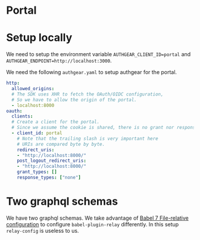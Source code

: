 # Portal

# Setup locally

We need to setup the environment variable `AUTHGEAR_CLIENT_ID=portal` and `AUTHGEAR_ENDPOINT=http://localhost:3000`.

We need the following `authgear.yaml` to setup authgear for the portal.

```yaml
http:
  allowed_origins:
  # The SDK uses XHR to fetch the OAuth/OIDC configuration,
  # So we have to allow the origin of the portal.
  - localhost:8000
oauth:
  clients:
  # Create a client for the portal.
  # Since we assume the cookie is shared, there is no grant nor response.
  - client_id: portal
    # Note that the trailing slash is very important here
    # URIs are compared byte by byte.
    redirect_uris:
    - "http://localhost:8000/"
    post_logout_redirect_uris:
    - "http://localhost:8000/"
    grant_types: []
    response_types: ["none"]
```

# Two graphql schemas

We have two graphql schemas.
We take advantage of [Babel 7 File-relative configuration](https://babeljs.io/docs/en/config-files#file-relative-configuration) to configure `babel-plugin-relay` differently.
In this setup `relay-config` is useless to us.
